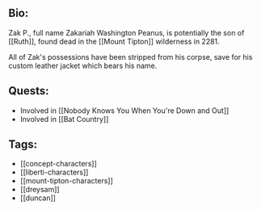 ## Bio:

Zak P., full name Zakariah Washington Peanus, is potentially the son of [[Ruth]], found dead in the [[Mount Tipton]] wilderness in 2281.

All of Zak's possessions have been stripped from his corpse, save for his custom leather jacket which bears his name.

## Quests:

- Involved in [[Nobody Knows You When You're Down and Out]]
- Involved in [[Bat Country]]

## Tags:

- [[concept-characters]]
- [[liberti-characters]]
- [[mount-tipton-characters]]
- [[dreysam]]
- [[duncan]]
